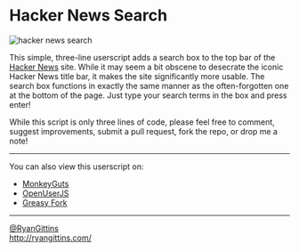 Hacker News Search
==================

![hacker news search](http://ryangittins.com/img/hacker-news-search.png)

This simple, three-line userscript adds a search box to the top bar of the
[Hacker News](https://news.ycombinator.com/) site.  While it may seem a bit
obscene to desecrate the iconic Hacker News title bar, it makes the site
significantly more usable.  The search box functions in exactly the same manner
as the often-forgotten one at the bottom of the page.  Just type your search
terms in the box and press enter!

While this script is only three lines of code, please feel free to comment,
suggest improvements, submit a pull request, fork the repo, or drop me a note!

--------------------------------------------------------------------------------

You can also view this userscript on:

* [MonkeyGuts](https://monkeyguts.com/code.php?id=326)
* [OpenUserJS](http://openuserjs.org/scripts/RyanGittins/Hacker_News_Search)
* [Greasy Fork](https://greasyfork.org/scripts/3374-hacker-news-search)

--------------------------------------------------------------------------------

[@RyanGittins](http://twitter.com/RyanGittins)  
http://ryangittins.com/